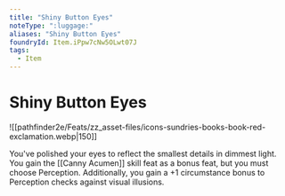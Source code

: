 ```yaml
---
title: "Shiny Button Eyes"
noteType: ":luggage:"
aliases: "Shiny Button Eyes"
foundryId: Item.iPpw7cNw5OLwt07J
tags:
  - Item
---
```


# Shiny Button Eyes
![[pathfinder2e/Feats/zz_asset-files/icons-sundries-books-book-red-exclamation.webp|150]]

You've polished your eyes to reflect the smallest details in dimmest light. You gain the [[Canny Acumen]] skill feat as a bonus feat, but you must choose Perception. Additionally, you gain a +1 circumstance bonus to Perception checks against visual illusions.
